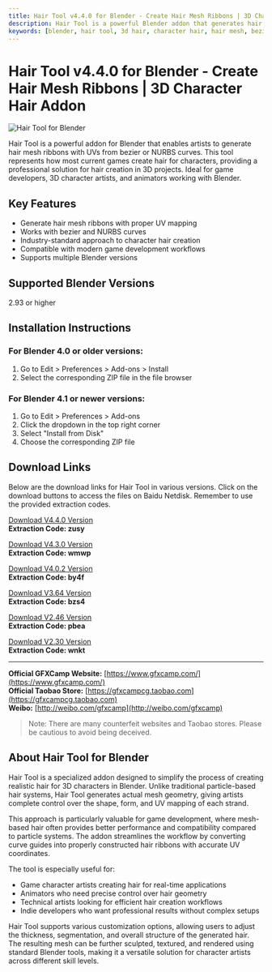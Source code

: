 ```yaml
---
title: Hair Tool v4.4.0 for Blender - Create Hair Mesh Ribbons | 3D Character Hair Addon
description: Hair Tool is a powerful Blender addon that generates hair mesh ribbons with UVs from bezier or NURBS curves. Perfect for game character artists and 3D animators.
keywords: [blender, hair tool, 3d hair, character hair, hair mesh, bezier curves, nurbs curves, 3d animation, blender addon, game development]
---
```


# Hair Tool v4.4.0 for Blender - Create Hair Mesh Ribbons | 3D Character Hair Addon

![Hair Tool for Blender](https://www.gfxcamp.com/wp-content/uploads/2019/04/Gumroad-Hair-Tool-Blender.jpg)

Hair Tool is a powerful addon for Blender that enables artists to generate hair mesh ribbons with UVs from bezier or NURBS curves. This tool represents how most current games create hair for characters, providing a professional solution for hair creation in 3D projects. Ideal for game developers, 3D character artists, and animators working with Blender.

## Key Features

- Generate hair mesh ribbons with proper UV mapping
- Works with bezier and NURBS curves
- Industry-standard approach to character hair creation
- Compatible with modern game development workflows
- Supports multiple Blender versions

## Supported Blender Versions

2.93 or higher

## Installation Instructions

### For Blender 4.0 or older versions:
1. Go to Edit > Preferences > Add-ons > Install
2. Select the corresponding ZIP file in the file browser

### For Blender 4.1 or newer versions:
1. Go to Edit > Preferences > Add-ons
2. Click the dropdown in the top right corner
3. Select "Install from Disk"
4. Choose the corresponding ZIP file

## Download Links

Below are the download links for Hair Tool in various versions. Click on the download buttons to access the files on Baidu Netdisk. Remember to use the provided extraction codes.

[Download V4.4.0 Version](https://pan.baidu.com/s/1QBFq_XV5BeRVhb6te_13sw?pwd=zusy)  
**Extraction Code: zusy**

[Download V4.3.0 Version](https://pan.baidu.com/s/118HX_pMvidnaQO0w5QA6NA?pwd=wmwp)  
**Extraction Code: wmwp**

[Download V4.0.2 Version](https://pan.baidu.com/s/1hVE5lzTuMFa9Lganan9nXw?pwd=by4f)  
**Extraction Code: by4f**

[Download V3.64 Version](https://pan.baidu.com/s/1TTMDYSZAfZ6xk9CvXph_Pw?pwd=bzs4)  
**Extraction Code: bzs4**

[Download V2.46 Version](https://pan.baidu.com/s/1RSF8PyY3ook67Q8IurMa9g?pwd=pbea)  
**Extraction Code: pbea**

[Download V2.30 Version](https://pan.baidu.com/s/1U97pZd50_WUewWZ5BuHS0A)  
**Extraction Code: wnkt**

---

**Official GFXCamp Website:** [https://www.gfxcamp.com/](https://www.gfxcamp.com/)  
**Official Taobao Store:** [https://gfxcampcg.taobao.com](https://gfxcampcg.taobao.com)  
**Weibo:** [http://weibo.com/gfxcamp](http://weibo.com/gfxcamp)  

> Note: There are many counterfeit websites and Taobao stores. Please be cautious to avoid being deceived.

## About Hair Tool for Blender

Hair Tool is a specialized addon designed to simplify the process of creating realistic hair for 3D characters in Blender. Unlike traditional particle-based hair systems, Hair Tool generates actual mesh geometry, giving artists complete control over the shape, form, and UV mapping of each strand.

This approach is particularly valuable for game development, where mesh-based hair often provides better performance and compatibility compared to particle systems. The addon streamlines the workflow by converting curve guides into properly constructed hair ribbons with accurate UV coordinates.

The tool is especially useful for:
- Game character artists creating hair for real-time applications
- Animators who need precise control over hair geometry
- Technical artists looking for efficient hair creation workflows
- Indie developers who want professional results without complex setups

Hair Tool supports various customization options, allowing users to adjust the thickness, segmentation, and overall structure of the generated hair. The resulting mesh can be further sculpted, textured, and rendered using standard Blender tools, making it a versatile solution for character artists across different skill levels.